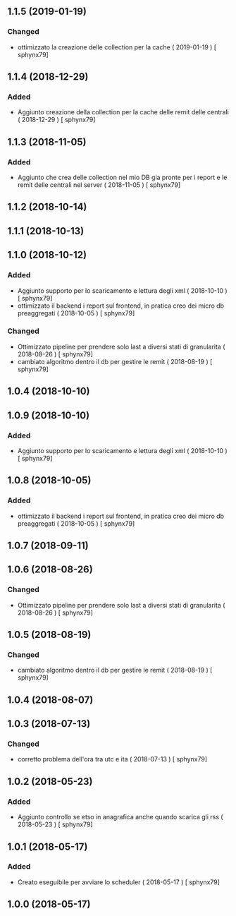 ## 1.1.5 (2019-01-19)
### Changed
-  ottimizzato la creazione delle collection per la cache  ( 2019-01-19 ) [ sphynx79]



## 1.1.4 (2018-12-29)
### Added
-  Aggiunto creazione della collection per la cache delle remit delle centrali  ( 2018-12-29 ) [ sphynx79]



## 1.1.3 (2018-11-05)
### Added
-  Aggiunto che crea delle collection nel mio DB gia pronte per i report e le remit delle centrali nel server  ( 2018-11-05 ) [ sphynx79]



## 1.1.2 (2018-10-14)


## 1.1.1 (2018-10-13)


## 1.1.0 (2018-10-12)
### Added
-  Aggiunto supporto per lo scaricamento e lettura degli xml  ( 2018-10-10 ) [ sphynx79]
-  ottimizzato il backend i report sul frontend, in pratica creo dei micro db preaggregati  ( 2018-10-05 ) [ sphynx79]

### Changed
-  Ottimizzato pipeline per prendere solo last a diversi stati di granularita  ( 2018-08-26 ) [ sphynx79]
-  cambiato algoritmo dentro il db per gestire le remit  ( 2018-08-19 ) [ sphynx79]



## 1.0.4 (2018-10-10)


## 1.0.9 (2018-10-10)
### Added
-  Aggiunto supporto per lo scaricamento e lettura degli xml  ( 2018-10-10 ) [ sphynx79]



## 1.0.8 (2018-10-05)
### Added
-  ottimizzato il backend i report sul frontend, in pratica creo dei micro db preaggregati  ( 2018-10-05 ) [ sphynx79]



## 1.0.7 (2018-09-11)


## 1.0.6 (2018-08-26)
### Changed
-  Ottimizzato pipeline per prendere solo last a diversi stati di granularita  ( 2018-08-26 ) [ sphynx79]



## 1.0.5 (2018-08-19)
### Changed
-  cambiato algoritmo dentro il db per gestire le remit  ( 2018-08-19 ) [ sphynx79]



## 1.0.4 (2018-08-07)


## 1.0.3 (2018-07-13)
### Changed
-  corretto problema dell'ora tra utc e ita  ( 2018-07-13 ) [ sphynx79]



## 1.0.2 (2018-05-23)
### Added
-  Aggiunto controllo se etso in anagrafica anche quando scarica gli rss  ( 2018-05-23 ) [ sphynx79]



## 1.0.1 (2018-05-17)
### Added
-  Creato eseguibile per avviare lo scheduler  ( 2018-05-17 ) [ sphynx79]



## 1.0.0 (2018-05-17)



